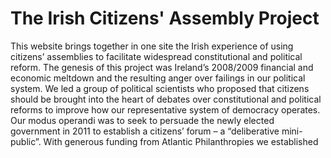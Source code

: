 # The Irish Citizens' Assembly Project

This website brings together in one site the Irish experience of using citizens’ assemblies to facilitate widespread constitutional and political reform. The genesis of this project was Ireland’s 2008/2009 financial and economic meltdown and the resulting anger over failings in our political system. We led a group of political scientists who proposed that citizens should be brought into the heart of debates over constitutional and political reforms to improve how our representative system of democracy operates. Our modus operandi was to seek to persuade the newly elected government in 2011 to establish a citizens’ forum – a “deliberative mini-public”. With generous funding from Atlantic Philanthropies we established